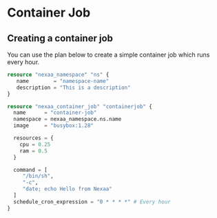 # Container Job

## Creating a container job

You can use the plan below to create a simple container job which runs every hour.

```tf
resource "nexaa_namespace" "ns" {
   name        = "namespace-name"
   description = "This is a description"
}

resource "nexaa_container_job" "containerjob" {
  name      = "container-job"
  namespace = nexaa_namespace.ns.name
  image     = "busybox:1.28"

  resources = {
    cpu = 0.25
    ram = 0.5
  }

  command = [
     "/bin/sh",
     "-c",
     "date; echo Hello from Nexaa"
  ]
  schedule_cron_expression = "0 * * * *" # Every hour
}
```